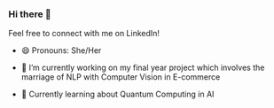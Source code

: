 ### Hi there 👋
Feel free to connect with me on LinkedIn!
- 😄 Pronouns: She/Her

- 🔭 I’m currently working on my final year project which involves the marriage of NLP with Computer Vision in E-commerce
- 🌱 Currently learning about Quantum Computing in AI

<!--
**rialele/rialele** is a ✨ _special_ ✨ repository because its `README.md` (this file) appears on your GitHub profile.

Here are some ideas to get you started:

- 🔭 I’m currently working on my final year project which involves the cognisis of NLP and Computer Vision in E-commerce
- 🌱 I’m currently learning Quantum Computing
- 👯 I’m looking to collaborate on 
- 🤔 I’m looking for help with ...
- 💬 Ask me about ...
- 📫 How to reach me: ria.lele23@gmail.com
- 😄 Pronouns: She/Her
- ⚡ Fun fact: ...
-->
